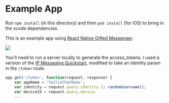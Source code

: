# Example App

Run `npm install` (in this directory) and then `pod install` (for iOS) to bring in the xcode dependencies. 

This is an example app using [React Native Gifted Messenger](https://github.com/FaridSafi/react-native-gifted-messenger).

![](https://raw.githubusercontent.com/ccm-innovation/react-native-twilio-ip-messaging/master/Example/capture.png)

You'll need to run a server locally to generate the access_tokens. I used a version of the [IP Messaging Quickstart](https://www.twilio.com/docs/api/ip-messaging/guides/quickstart-js#download), modified to take an identity param in the `/token` route.

```JavaScript
app.get('/token', function(request, response) {
    var appName = 'TwilioChatDemo';
    var identity = request.query.identity || randomUsername();
    var deviceId = request.query.device;
    ...
```
